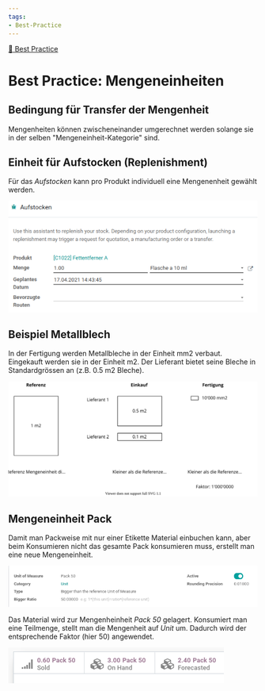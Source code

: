 ```yaml
---
tags:
- Best-Practice
---
```

[🔗 Best Practice](Best%20Practice.md)
# Best Practice: Mengeneinheiten

## Bedingung für Transfer der Mengenheit

Mengenheiten können zwischeneinander umgerechnet werden solange sie in der selben "Mengeneinheit-Kategorie" sind.

## Einheit für Aufstocken (Replenishment)

Für das *Aufstocken* kann pro Produkt individuell eine Mengenenheit gewählt werden.

![Best Practice Mengenenheiten Beispiel](assets/Best%20Practice%20Mengenenheiten%20Beispiel.png)

## Beispiel Metallblech

In der Fertigung werden Metallbleche in der Einheit mm2 verbaut. Eingekauft werden sie in der Einheit m2. Der Lieferant bietet seine Bleche in Standardgrössen an (z.B. 0.5 m2 Bleche).

![Best Practice Mengeneinheiten](assets/Best%20Practice%20Mengeneinheiten.svg)


## Mengeneinheit Pack

Damit man Packweise mit nur einer Etikette Material einbuchen kann, aber beim Konsumieren nicht das gesamte Pack konsumieren muss, erstellt man eine neue Mengeneinheit.

![](assets/pBest%20Practice%20Mengeneinheiten%20Pack%2050.png)

Das Material wird zur Mengenheinheit *Pack 50* gelagert. Konsumiert man eine Teilmenge, stellt man die Mengenheit auf *Unit* um. Dadurch wird der entsprechende Faktor (hier 50) angewendet.

![](assets/Best%20Practice%20Mengeneinheiten%20Teilmenge.png)